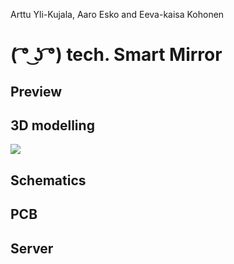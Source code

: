Arttu Yli-Kujala, Aaro Esko and Eeva-kaisa Kohonen
# ( ͡° ͜ʖ ͡°) tech. Smart Mirror

## Preview

## 3D modelling
![](img/stronghold-logo-left.png)

## Schematics

## PCB

## Server
